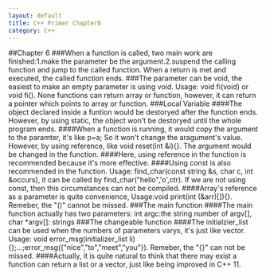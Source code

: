 ```yaml
---
layout: default
title: C++ Primer Chapter6
category: C++
---
```

##Chapter 6
###When a function is called, two main work are finished:1.make the parameter be the argument.2.suspend the calling function and jump to the called function. When a return is met and executed, the called function ends.
###The parameter can be void, the easiest to make an empty parameter is using void. Usage: void fi(void) or void fi(). None functions can return array or function, however, it can return a pointer which points to array or function.
###Local Variable
####The object declared inside a funtion would be destoryed after the function ends. However, by using static, the object won't be destoryed until the whole program ends.
####When a function is running, it would copy the argument to the paramter, it's like p=a; So it won't change the aragument's value. However, by using reference, like void reset(int &i){}. The argument would be changed in the function.
####Here, using reference in the function is recommended because it's more effective.
####Using const is also recommended in the function. Usage: find_char(const string &s, char c, int &occurs), it can be called by find_char("hello",'o',ctr). If we are not using const, then this circumstances can not be compiled.
####Array's reference as a parameter is quite convenience, Usage:void print(int (&arr)[]){}. Remeber, the "()" cannot be missed.
###The main function
####The main function actually has two parameters: int argc:the string number of argv[], char *argv[]: strings
###The changeable function
####The initialzier_list can be used when the numbers of parameters varys, it's just like vector. Usage: void error_msg(initializer_list<string> li){};...;error_msg({"nice","to","meet","you"}). Remeber, the "{}" can not be missed.
####Actually, it is quite natural to think that there may exist a function can return a list or a vector, just like being improved in C++ 11.
